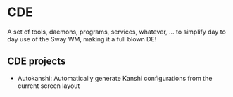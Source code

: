 # CDE

A set of tools, daemons, programs, services, whatever, ... to simplify day to
day use of the Sway WM, making it a full blown DE!

## CDE projects

- Autokanshi: Automatically generate Kanshi configurations from the current
  screen layout
